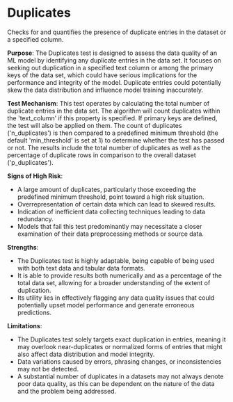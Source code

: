 # Duplicates

Checks for and quantifies the presence of duplicate entries in the dataset or a specified column.

**Purpose**: The Duplicates test is designed to assess the data quality of an ML model by identifying any duplicate
entries in the data set. It focuses on seeking out duplication in a specified text column or among the primary keys
of the data set, which could have serious implications for the performance and integrity of the model. Duplicate
entries could potentially skew the data distribution and influence model training inaccurately.

**Test Mechanism**: This test operates by calculating the total number of duplicate entries in the data set. The
algorithm will count duplicates within the 'text_column' if this property is specified. If primary keys are
defined, the test will also be applied on them. The count of duplicates ('n_duplicates') is then compared to a
predefined minimum threshold (the default 'min_threshold' is set at 1) to determine whether the test has passed or
not. The results include the total number of duplicates as well as the percentage of duplicate rows in comparison
to the overall dataset ('p_duplicates').

**Signs of High Risk**:
- A large amount of duplicates, particularly those exceeding the predefined minimum threshold, point toward a high
risk situation.
- Overrepresentation of certain data which can lead to skewed results.
- Indication of inefficient data collecting techniques leading to data redundancy.
- Models that fail this test predominantly may necessitate a closer examination of their data preprocessing methods
or source data.

**Strengths**:
- The Duplicates test is highly adaptable, being capable of being used with both text data and tabular data formats.
- It is able to provide results both numerically and as a percentage of the total data set, allowing for a broader
understanding of the extent of duplication.
- Its utility lies in effectively flagging any data quality issues that could potentially upset model performance
and generate erroneous predictions.

**Limitations**:
- The Duplicates test solely targets exact duplication in entries, meaning it may overlook near-duplicates or
normalized forms of entries that might also affect data distribution and model integrity.
- Data variations caused by errors, phrasing changes, or inconsistencies may not be detected.
- A substantial number of duplicates in a datasets may not always denote poor data quality, as this can be
dependent on the nature of the data and the problem being addressed.